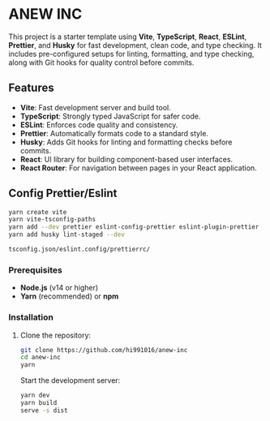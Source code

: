 # ANEW INC

This project is a starter template using **Vite**, **TypeScript**, **React**, **ESLint**, **Prettier**, and **Husky** for fast development, clean code, and type checking. It includes pre-configured setups for linting, formatting, and type checking, along with Git hooks for quality control before commits.

## Features

- **Vite**: Fast development server and build tool.
- **TypeScript**: Strongly typed JavaScript for safer code.
- **ESLint**: Enforces code quality and consistency.
- **Prettier**: Automatically formats code to a standard style.
- **Husky**: Adds Git hooks for linting and formatting checks before commits.
- **React**: UI library for building component-based user interfaces.
- **React Router**: For navigation between pages in your React application.

## Config Prettier/Eslint

```bash
yarn create vite
yarn vite-tsconfig-paths
yarn add --dev prettier eslint-config-prettier eslint-plugin-prettier
yarn add husky lint-staged --dev

tsconfig.json/eslint.config/prettierrc/
```


### Prerequisites

- **Node.js** (v14 or higher)
- **Yarn** (recommended) or **npm**

### Installation

1. Clone the repository:

   ```bash
   git clone https://github.com/hi991016/anew-inc
   cd anew-inc
   yarn
   ```

   Start the development server:
   ```bash
   yarn dev
   yarn build
   serve -s dist
   ```